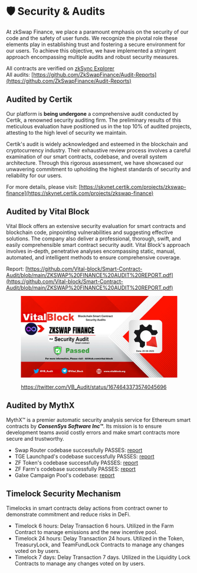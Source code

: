 # 🛡 Security & Audits

At zkSwap Finance, we place a paramount emphasis on the security of our code and the safety of user funds. We recognize the pivotal role these elements play in establishing trust and fostering a secure environment for our users. To achieve this objective, we have implemented a stringent approach encompassing multiple audits and robust security measures.

All contracts are verified on [zkSync Explorer](smart-contracts.md) \
All audits: [https://github.com/ZkSwapFinance/Audit-Reports](https://github.com/ZkSwapFinance/Audit-Reports)

## Audited by Certik

Our platform is **being undergone** a comprehensive audit conducted by Certik, a renowned security auditing firm. The preliminary results of this meticulous evaluation have positioned us in the top 10% of audited projects, attesting to the high level of security we maintain.

&#x20;Certik's audit is widely acknowledged and esteemed in the blockchain and cryptocurrency industry. Their exhaustive review process involves a careful examination of our smart contracts, codebase, and overall system architecture. Through this rigorous assessment, we have showcased our unwavering commitment to upholding the highest standards of security and reliability for our users.

For more details, please visit: [https://skynet.certik.com/projects/zkswap-finance](https://skynet.certik.com/projects/zkswap-finance)

## Audited by Vital Block

Vital Block offers an extensive security evaluation for smart contracts and blockchain code, pinpointing vulnerabilities and suggesting effective solutions. The company also deliver a professional, thorough, swift, and easily comprehensible smart contract security audit. Vital Block's approach involves in-depth, penetrative analyses encompassing static, manual, automated, and intelligent methods to ensure comprehensive coverage.

Report: [https://github.com/Vital-block/Smart-Contract-Audit/blob/main/ZKSWAP%20FINANCE%20AUDIT%20REPORT.pdf](https://github.com/Vital-block/Smart-Contract-Audit/blob/main/ZKSWAP%20FINANCE%20AUDIT%20REPORT.pdf)

<figure><img src="../.gitbook/assets/image (42).png" alt=""><figcaption><p><a href="https://twitter.com/VB_Audit/status/1674643373574045696">https://twitter.com/VB_Audit/status/1674643373574045696</a></p></figcaption></figure>

## Audited by MythX

MythX™ is a premier automatic security analysis service for Ethereum smart contracts by _**ConsenSys Software Inc™**_. Its mission is to ensure development teams avoid costly errors and make smart contracts more secure and trustworthy.

* Swap Router codebase successfully PASSES: [report](https://github.com/ZkSwapFinance/Audit-Reports/blob/main/2\_MythX\_DEX\_Full\_Report.pdf)
* TGE Launchpad's codebase successfully PASSES: [report](https://github.com/ZkSwapFinance/Audit-Reports/blob/main/3\_MythX\_TGE\_Full\_Report.pdf)
* ZF Token's codebase successfully PASSES: [report](https://github.com/ZkSwapFinance/Audit-Reports/blob/main/4\_MythX\_Token\_Full\_Report.pdf)
* ZF Farm's codebase successfully PASSES: [report](https://github.com/ZkSwapFinance/Audit-Reports/blob/main/5\_MythX\_Farm\_Full\_Report.pdf)
* Galxe Campaign Pool's codebase: [report](https://github.com/ZkSwapFinance/Audit-Reports/blob/main/6\_MythX\_Galxe\_Campaign\_Pool\_Full\_Report.pdf)

## Timelock Security Mechanism

Timelocks in smart contracts delay actions from contract owner to demonstrate commitment and reduce risks in DeFi.

* Timelock 6 hours: Delay Transaction 6 hours. Utilized in the Farm Contract to manage emissions and the new incentive pool.&#x20;
* Timelock 24 hours: Delay Transaction 24 hours. Utilized in the Token, TreasuryLock, and TeamFundLock Contracts to manage any changes voted on by users.
* Timelock 7 days: Delay Transaction 7 days. Utilized in the Liquidity Lock Contracts to manage any changes voted on by users.
